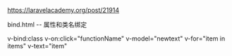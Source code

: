 https://laravelacademy.org/post/21914


bind.html -- 属性和类名绑定


v-bind:class
v-on:click="functionName"
v-model="newtext"
v-for="item in items"
v-text="item"

